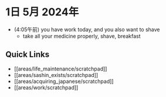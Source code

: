 # 1日 5月 2024年
- (4:05午前) you have work today, and you also want to shave
  - take all your medicine properly, shave, breakfast
 



## Quick Links
- [[areas/life_maintenance/scratchpad]]
- [[areas/sashin_exists/scratchpad]]
- [[areas/acquiring_japanese/scratchpad]]
- [[areas/work/scratchpad]]
